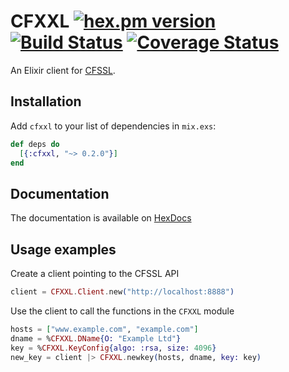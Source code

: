 CFXXL [![hex.pm version](https://img.shields.io/hexpm/v/cfxxl.svg)](https://hex.pm/packages/cfxxl) [![Build Status](https://travis-ci.org/ispirata/cfxxl.svg?branch=master)](https://travis-ci.org/ispirata/cfxxl) [![Coverage Status](https://coveralls.io/repos/github/ispirata/cfxxl/badge.svg)](https://coveralls.io/github/ispirata/cfxxl)
============

An Elixir client for [CFSSL](https://github.com/cloudflare/cfssl).

## Installation

Add `cfxxl` to your list of dependencies in `mix.exs`:

```elixir
def deps do
  [{:cfxxl, "~> 0.2.0"}]
end
```

## Documentation

The documentation is available on [HexDocs](https://hexdocs.pm/cfxxl/0.1.0/CFXXL.html)

## Usage examples

Create a client pointing to the CFSSL API

```elixir
client = CFXXL.Client.new("http://localhost:8888")
```

Use the client to call the functions in the `CFXXL` module

```elixir
hosts = ["www.example.com", "example.com"]
dname = %CFXXL.DName{O: "Example Ltd"}
key = %CFXXL.KeyConfig{algo: :rsa, size: 4096}
new_key = client |> CFXXL.newkey(hosts, dname, key: key)
```
